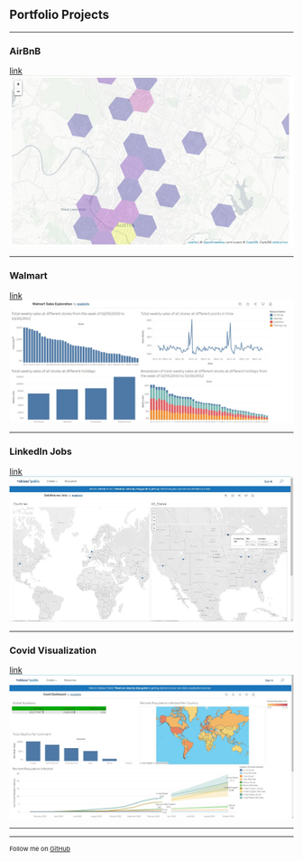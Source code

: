 ## Portfolio Projects

---

### AirBnB

[link](https://github.com/parvatsapkota/airbnb)<br>
<img src="https://github.com/parvatsapkota/airbnb/blob/main/location_recommendation.JPG"/>

---

### Walmart

[link](https://github.com/parvatsapkota/walmart)
<img src="https://github.com/parvatsapkota/walmart/blob/main/Dashboard.JPG"/>

---
### LinkedIn Jobs

[link](https://github.com/parvatsapkota/linkedinjobs)<br>
<img src="https://github.com/parvatsapkota/linkedinjobs/blob/main/jobs_visualization.JPG"/>


---

### Covid Visualization

[link](https://github.com/parvatsapkota/covid-visualization)
<img src="https://github.com/parvatsapkota/covid-visualization/blob/main/Covid_visualization.JPG"/>



---




---
<p style="font-size:11px">Follow me on <a href="https://github.com/parvatsapkota">GitHub</a></p>
<!-- Remove above link if you don't want to attibute -->
